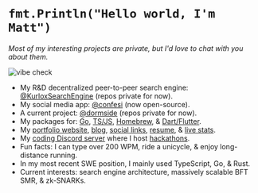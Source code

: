 # `fmt.Println("Hello world, I'm Matt")`

_Most of my interesting projects are private, but I'd love to chat with you about them._

![vibe check](https://github.com/mattrltrent/random_assets/actions/workflows/unit_tests.yml/badge.svg)

- My R&D decentralized peer-to-peer search engine: [@KurloxSearchEngine](https://github.com/KurloxSearchEngine) (repos private for now).
- My social media app: [@confesi](https://github.com/confesi) (now open-source).
- A current project: [@dormside](https://github.com/dormside) (repos private for now).
- My packages for: [Go](https://pkg.go.dev/github.com/mattrltrent/jsonencryption), [TS/JS](https://www.npmjs.com/~mattrltrent), [Homebrew](https://github.com/mattrltrent/homebrew-tap/tree/main/Formula), & [Dart/Flutter](https://pub.dev/publishers/matthewtrent.me/packages).
- My [portfolio website](https://matthewtrent.me), [blog](https://matthewtrent.me/articles), [social links](https://matthewtrent.me/socials), [resume](https://matthewtrent.me/resume), & [live stats](https://matthewtrent.me/stats).
- My [coding Discord server](https://discord.gg/cWHnQFSfMy) where I host [hackathons](https://matthewtrent.me/series/covehack).
- Fun facts: I can type over 200 WPM, ride a unicycle, & enjoy long-distance running.
- In my most recent SWE position, I mainly used TypeScript, Go, & Rust.
- Current interests: search engine architecture, massively scalable BFT SMR, & zk-SNARKs.